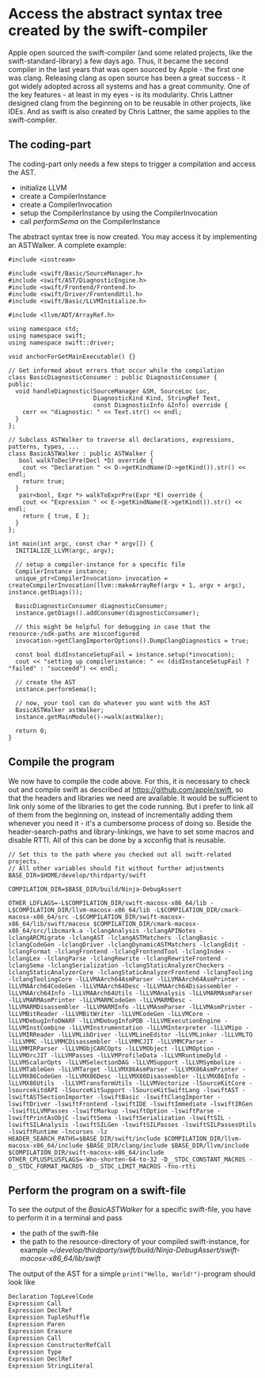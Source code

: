 # Access the abstract syntax tree created by the swift-compiler 

Apple open sourced the swift-compiler (and some related projects, like the swift-standard-library) a few days ago. Thus, it became the second compiler in the last years that was open sourced by Apple - the first one was clang. Releasing clang as open source has been a great success - it got widely adopted across all systems and has a great community. One of the key features - at least in my eyes - is its modularity. Chris Lattner designed clang from the beginning on to be reusable in other projects, like IDEs. And as swift is also created by Chris Lattner, the same applies to the swift-compiler.

## The coding-part
The coding-part only needs a few steps to trigger a compilation and access the AST.

- initialize LLVM
- create a CompilerInstance
- create a CompilerInvocation
- setup the CompilerInstance by using the CompilerInvocation
- call _performSema_ on the CompilerInstance

The abstract syntax tree is now created. You may access it by implementing an ASTWalker. A complete example: 

	#include <iostream>
	
	#include <swift/Basic/SourceManager.h>
	#include <swift/AST/DiagnosticEngine.h>
	#include <swift/Frontend/Frontend.h>
	#include <swift/Driver/FrontendUtil.h>
	#include <swift/Basic/LLVMInitialize.h>
	
	#include <llvm/ADT/ArrayRef.h>
	
	using namespace std;
	using namespace swift;
	using namespace swift::driver;
	
	void anchorForGetMainExecutable() {}
	
	// Get informed about errors that occur while the compilation
	class BasicDiagnosticConsumer : public DiagnosticConsumer {
	public:
	  void handleDiagnostic(SourceManager &SM, SourceLoc Loc,
	                        DiagnosticKind Kind, StringRef Text,
	                        const DiagnosticInfo &Info) override {
	    cerr << "diagnostic: " << Text.str() << endl;
	  }
	};
	
	// Subclass ASTWalker to traverse all declarations, expressions, patterns, types, ...
	class BasicASTWalker : public ASTWalker {
	   bool walkToDeclPre(Decl *D) override {
	    cout << "Declaration " << D->getKindName(D->getKind()).str() << endl;
	    return true;
	  }
	   pair<bool, Expr *> walkToExprPre(Expr *E) override {
	    cout << "Expression " << E->getKindName(E->getKind()).str() << endl;
	    return { true, E };
	  }
	};
	
	int main(int argc, const char * argv[]) {
	  INITIALIZE_LLVM(argc, argv);
	  
	  // setup a compiler-instance for a specific file
	  CompilerInstance instance;
	  unique_ptr<CompilerInvocation> invocation = createCompilerInvocation(llvm::makeArrayRef(argv + 1, argv + argc), instance.getDiags());
	  
	  BasicDiagnosticConsumer diagnosticConsumer;
	  instance.getDiags().addConsumer(diagnosticConsumer);
	  
	  // this might be helpful for debugging in case that the resource-/sdk-paths are misconfigured
	  invocation->getClangImporterOptions().DumpClangDiagnostics = true;
	  
	  const bool didInstanceSetupFail = instance.setup(*invocation);
	  cout << "setting up compilerinstance: " << (didInstanceSetupFail ? "failed" : "succeedd") << endl;
	  
	  // create the AST
	  instance.performSema();
	  
	  // now, your tool can do whatever you want with the AST
	  BasicASTWalker astWalker;
	  instance.getMainModule()->walk(astWalker);
	  
	  return 0;
	}	

## Compile the program
We now have to compile the code above. For this, it is necessary to check out and compile swift as described at https://github.com/apple/swift, so that the headers and libraries we need are available. It would be sufficient to link only some of the libraries to get the code running. But i prefer to link all of them from the beginning on, instead of incrementally adding them whenever you need it - it's a cumbersome process of doing so. Beside the header-search-paths and library-linkings, we have to set some macros and disable RTTI. All of this can be done by a xcconfig that is reusable.

	// Set this to the path where you checked out all swift-related projects. 
	// All other variables should fit without further adjustments
	BASE_DIR=$HOME/develop/thirdparty/swift
	
	COMPILATION_DIR=$BASE_DIR/build/Ninja-DebugAssert
	
	OTHER_LDFLAGS=-L$COMPILATION_DIR/swift-macosx-x86_64/lib -L$COMPILATION_DIR/llvm-macosx-x86_64/lib -L$COMPILATION_DIR/cmark-macosx-x86_64/src -L$COMPILATION_DIR/swift-macosx-x86_64/lib/swift/macosx $COMPILATION_DIR/cmark-macosx-x86_64/src/libcmark.a -lclangAnalysis -lclangAPINotes -lclangARCMigrate -lclangAST -lclangASTMatchers -lclangBasic -lclangCodeGen -lclangDriver -lclangDynamicASTMatchers -lclangEdit -lclangFormat -lclangFrontend -lclangFrontendTool -lclangIndex -lclangLex -lclangParse -lclangRewrite -lclangRewriteFrontend -lclangSema -lclangSerialization -lclangStaticAnalyzerCheckers -lclangStaticAnalyzerCore -lclangStaticAnalyzerFrontend -lclangTooling -lclangToolingCore -lLLVMAArch64AsmParser -lLLVMAArch64AsmPrinter -lLLVMAArch64CodeGen -lLLVMAArch64Desc -lLLVMAArch64Disassembler -lLLVMAArch64Info -lLLVMAArch64Utils -lLLVMAnalysis -lLLVMARMAsmParser -lLLVMARMAsmPrinter -lLLVMARMCodeGen -lLLVMARMDesc -lLLVMARMDisassembler -lLLVMARMInfo -lLLVMAsmParser -lLLVMAsmPrinter -lLLVMBitReader -lLLVMBitWriter -lLLVMCodeGen -lLLVMCore -lLLVMDebugInfoDWARF -lLLVMDebugInfoPDB -lLLVMExecutionEngine -lLLVMInstCombine -lLLVMInstrumentation -lLLVMInterpreter -lLLVMipo -lLLVMIRReader -lLLVMLibDriver -lLLVMLineEditor -lLLVMLinker -lLLVMLTO -lLLVMMC -lLLVMMCDisassembler -lLLVMMCJIT -lLLVMMCParser -lLLVMMIRParser -lLLVMObjCARCOpts -lLLVMObject -lLLVMOption -lLLVMOrcJIT -lLLVMPasses -lLLVMProfileData -lLLVMRuntimeDyld -lLLVMScalarOpts -lLLVMSelectionDAG -lLLVMSupport -lLLVMSymbolize -lLLVMTableGen -lLLVMTarget -lLLVMX86AsmParser -lLLVMX86AsmPrinter -lLLVMX86CodeGen -lLLVMX86Desc -lLLVMX86Disassembler -lLLVMX86Info -lLLVMX86Utils  -lLLVMTransformUtils -lLLVMVectorize -lSourceKitCore -lsourcekitdAPI -lSourceKitSupport -lSourceKitSwiftLang -lswiftAST -lswiftASTSectionImporter -lswiftBasic -lswiftClangImporter -lswiftDriver -lswiftFrontend -lswiftIDE -lswiftImmediate -lswiftIRGen -lswiftLLVMPasses -lswiftMarkup -lswiftOption -lswiftParse -lswiftPrintAsObjC -lswiftSema -lswiftSerialization -lswiftSIL -lswiftSILAnalysis -lswiftSILGen -lswiftSILPasses -lswiftSILPassesUtils -lswiftRuntime -lncurses -lz
	HEADER_SEARCH_PATHS=$BASE_DIR/swift/include $COMPILATION_DIR/llvm-macosx-x86_64/include $BASE_DIR/clang/include $BASE_DIR/llvm/include $COMPILATION_DIR/swift-macosx-x86_64/include
	OTHER_CPLUSPLUSFLAGS=-Wno-shorten-64-to-32 -D__STDC_CONSTANT_MACROS -D__STDC_FORMAT_MACROS -D__STDC_LIMIT_MACROS -fno-rtti

## Perform the program on a swift-file
To see the output of the _BasicASTWalker_ for a specific swift-file, you have to perform it in a terminal and pass

- the path of the swift-file
- the path to the resource-directory of your compiled swift-instance, for example _~/develop/thirdparty/swift/build/Ninja-DebugAssert/swift-macosx-x86\_64/lib/swift_

The output of the AST for a simple ```print("Hello, World!")```-program should look like

	Declaration TopLevelCode
	Expression Call
	Expression DeclRef
	Expression TupleShuffle
	Expression Paren
	Expression Erasure
	Expression Call
	Expression ConstructorRefCall
	Expression Type
	Expression DeclRef
	Expression StringLiteral
